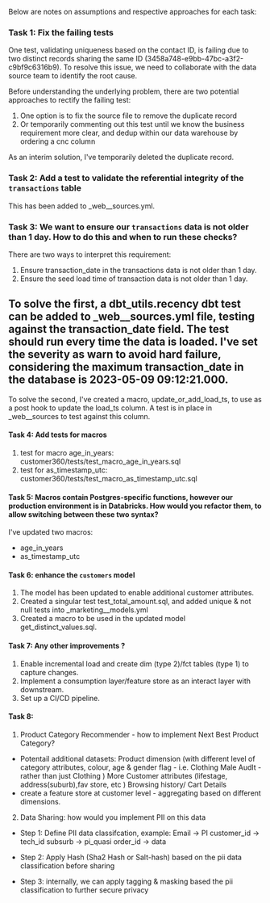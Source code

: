 Below are notes on assumptions and respective approaches for each task:

### Task 1: Fix the failing tests
 
One test, validating uniqueness based on the contact ID, is failing due to two distinct records sharing the same ID (3458a748-e9bb-47bc-a3f2-c9bf9c6316b9). To resolve this issue, we need to collaborate with the data source team to identify the root cause.

Before understanding the underlying problem, there are two potential approaches to rectify the failing test:
  1. One option is to fix the source file to remove the duplicate record
  2. Or temporarily commenting out this test until we know the business requirement more clear, and dedup within our data warehouse by ordering a cnc column

As an interim solution, I've temporarily deleted the duplicate record.

### Task 2: Add a test to validate the referential integrity of the `transactions` table

This has been added to _web__sources.yml.

### Task 3: We want to ensure our `transactions` data is not older than 1 day. How to do this and when to run these checks?

There are two ways to interpret this requirement:
1. Ensure transaction_date in the transactions data is not older than 1 day.
2. Ensure the seed load time of transaction data is not older than 1 day.

To solve the first, a dbt_utils.recency dbt test can be added to _web__sources.yml file, testing against the transaction_date field. The test should run every time the data is loaded. I've set the severity as warn to avoid hard failure, considering the maximum transaction_date in the database is 2023-05-09 09:12:21.000.
-
To solve the second, I've created a macro, update_or_add_load_ts, to use as a post hook to update the load_ts column. A test is in place in _web__sources to test against this column.


#### Task 4: Add tests for macros

1. test for macro age_in_years:
customer360/tests/test_macro_age_in_years.sql
2. test for as_timestamp_utc:
customer360/tests/test_macro_as_timestamp_utc.sql


#### Task 5:  Macros contain Postgres-specific functions, however our production environment is in Databricks. How would you refactor them, to allow switching between these two syntax?

I've updated two macros:
- age_in_years
- as_timestamp_utc


#### Task 6:  enhance the `customers` model

1. The model has been updated to enable additional customer attributes.
2. Created a singular test test_total_amount.sql, and added unique & not null tests into _marketing__models.yml
3. Created a macro to be used in the updated model get_distinct_values.sql.

#### Task 7:  Any other improvements ?

1. Enable incremental load and create dim (type 2)/fct tables (type 1) to capture changes.
2. Implement a consumption layer/feature store as an interact layer with downstream.
3. Set up a CI/CD pipeline.


#### Task 8:  

1. Product Category Recommender - how to implement Next Best Product Category?

- Potentail additional datasets: 
  Product dimension (with different level of category attributes, colour, age & gender flag - i.e. Clothing Male Audlt -rather than just Clothing )
  More Customer attributes (lifestage, address(suburb),fav store, etc )
  Browsing history/ Cart Details
- create a feature store at customer level - aggregating based on different dimensions.

2. Data Sharing: how would you implement PII on this data

- Step 1: Define PII data classifcation, example:
  Email -> PI
  customer_id -> tech_id
  subsurb -> pi_quasi
  order_id -> data 

- Step 2: Apply Hash (Sha2 Hash or Salt-hash) based on the pii data classification before sharing

- Step 3: internally, we can apply tagging & masking based the pii classification to further secure privacy
